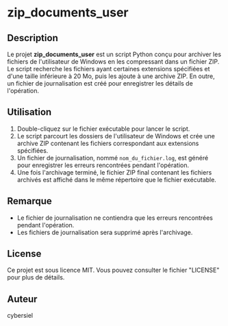 zip_documents_user
==============

Description
------------
Le projet **zip_documents_user** est un script Python conçu pour archiver les fichiers de l'utilisateur de Windows en les compressant dans un fichier ZIP. Le script recherche les fichiers ayant certaines extensions spécifiées et d'une taille inférieure à 20 Mo, puis les ajoute à une archive ZIP. En outre, un fichier de journalisation est créé pour enregistrer les détails de l'opération.

Utilisation
-----------
1. Double-cliquez sur le fichier exécutable pour lancer le script.
2. Le script parcourt les dossiers de l'utilisateur de Windows et crée une archive ZIP contenant les fichiers correspondant aux extensions spécifiées.
3. Un fichier de journalisation, nommé `nom_du_fichier.log`, est généré pour enregistrer les erreurs rencontrées pendant l'opération.
4. Une fois l'archivage terminé, le fichier ZIP final contenant les fichiers archivés est affiché dans le même répertoire que le fichier exécutable.

Remarque
--------
- Le fichier de journalisation ne contiendra que les erreurs rencontrées pendant l'opération.
- Les fichiers de journalisation sera supprimé après l'archivage.

License
-------
Ce projet est sous licence MIT. Vous pouvez consulter le fichier "LICENSE" pour plus de détails.

Auteur
------
cybersiel
